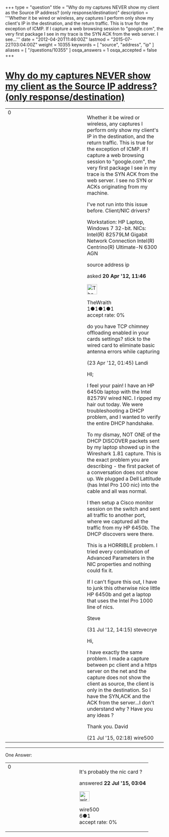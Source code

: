 +++
type = "question"
title = "Why do my captures NEVER show my client as the Source IP address?  (only response/destination)"
description = '''Whether it be wired or wireless, any captures I perform only show my client&#x27;s IP in the destination, and the return traffic. This is true for the exception of ICMP. If I capture a web browsing session to &quot;google.com&quot;, the very first package I see in my trace is the SYN ACK from the web server. I see...'''
date = "2012-04-20T11:46:00Z"
lastmod = "2015-07-22T03:04:00Z"
weight = 10355
keywords = [ "source", "address", "ip" ]
aliases = [ "/questions/10355" ]
osqa_answers = 1
osqa_accepted = false
+++

<div class="headNormal">

# [Why do my captures NEVER show my client as the Source IP address? (only response/destination)](/questions/10355/why-do-my-captures-never-show-my-client-as-the-source-ip-address-only-responsedestination)

</div>

<div id="main-body">

<div id="askform">

<table id="question-table" style="width:100%;"><colgroup><col style="width: 50%" /><col style="width: 50%" /></colgroup><tbody><tr class="odd"><td style="width: 30px; vertical-align: top"><div class="vote-buttons"><span id="post-10355-upvote" class="ajax-command post-vote up" rel="nofollow" title="I like this post (click again to cancel)"> </span><div id="post-10355-score" class="post-score" title="current number of votes">0</div><span id="post-10355-downvote" class="ajax-command post-vote down" rel="nofollow" title="I dont like this post (click again to cancel)"> </span> <span id="favorite-mark" class="ajax-command favorite-mark" rel="nofollow" title="mark/unmark this question as favorite (click again to cancel)"> </span><div id="favorite-count" class="favorite-count"></div></div></td><td><div id="item-right"><div class="question-body"><p>Whether it be wired or wireless, any captures I perform only show my client's IP in the destination, and the return traffic. This is true for the exception of ICMP. If I capture a web browsing session to "google.com", the very first package I see in my trace is the SYN ACK from the web server. I see no SYN or ACKs originating from my machine.</p><p>I've not run into this issue before. Client/NIC drivers?</p><p>Workstation: HP Laptop, Windows 7 32-bit. NICs: Intel(R) 82579LM Gigabit Network Connection Intel(R) Centrino(R) Ultimate-N 6300 AGN</p></div><div id="question-tags" class="tags-container tags"><span class="post-tag tag-link-source" rel="tag" title="see questions tagged &#39;source&#39;">source</span> <span class="post-tag tag-link-address" rel="tag" title="see questions tagged &#39;address&#39;">address</span> <span class="post-tag tag-link-ip" rel="tag" title="see questions tagged &#39;ip&#39;">ip</span></div><div id="question-controls" class="post-controls"></div><div class="post-update-info-container"><div class="post-update-info post-update-info-user"><p>asked <strong>20 Apr '12, 11:46</strong></p><img src="https://secure.gravatar.com/avatar/4995095aa039a7a67fd837d6ddba5ae5?s=32&amp;d=identicon&amp;r=g" class="gravatar" width="32" height="32" alt="TheWraith&#39;s gravatar image" /><p><span>TheWraith</span><br />
<span class="score" title="1 reputation points">1</span><span title="1 badges"><span class="badge1">●</span><span class="badgecount">1</span></span><span title="1 badges"><span class="silver">●</span><span class="badgecount">1</span></span><span title="1 badges"><span class="bronze">●</span><span class="badgecount">1</span></span><br />
<span class="accept_rate" title="Rate of the user&#39;s accepted answers">accept rate:</span> <span title="TheWraith has no accepted answers">0%</span></p></div></div><div id="comments-container-10355" class="comments-container"><span id="10394"></span><div id="comment-10394" class="comment"><div id="post-10394-score" class="comment-score"></div><div class="comment-text"><p>do you have TCP chimney offloading enabled in your cards settings? stick to the wired card to eliminate basic antenna errors while capturing</p></div><div id="comment-10394-info" class="comment-info"><span class="comment-age">(23 Apr '12, 01:45)</span> <span class="comment-user userinfo">Landi</span></div></div><span id="13199"></span><div id="comment-13199" class="comment"><div id="post-13199-score" class="comment-score"></div><div class="comment-text"><p>HI;</p><p>I feel your pain! I have an HP 6450b laptop with the Intel 82579V wired NIC. I ripped my hair out today. We were troubleshooting a DHCP problem, and I wanted to verify the entire DHCP handshake.</p><p>To my dismay, NOT ONE of the DHCP DISCOVER packets sent by my laptop showed up in the Wireshark 1.81 capture. This is the exact problem you are describing - the first packet of a conversation does not show up. We plugged a Dell Lattitude (has Intel Pro 100 nic) into the cable and all was normal.</p><p>I then setup a Cisco monitor session on the switch and sent all traffic to another port, where we captured all the traffic from my HP 6450b. The DHCP discovers were there.</p><p>This is a HORRIBLE problem. I tried every combination of Advanced Parameters in the NIC properties and nothing could fix it.</p><p>If I can't figure this out, I have to junk this otherwise nice little HP 6450b and get a laptop that uses the Intel Pro 1000 line of nics.</p><p>Steve</p></div><div id="comment-13199-info" class="comment-info"><span class="comment-age">(31 Jul '12, 14:15)</span> <span class="comment-user userinfo">stevecrye</span></div></div><span id="44320"></span><div id="comment-44320" class="comment"><div id="post-44320-score" class="comment-score"></div><div class="comment-text"><p>Hi,</p><p>I have exactly the same problem. I made a capture between pc client and a https server on the net and the capture does not show the client as source, the client is only in the destination. So I have the SYN,ACK and the ACK from the server...I don't understand why ? Have you any ideas ?</p><p>Thank you. David</p></div><div id="comment-44320-info" class="comment-info"><span class="comment-age">(21 Jul '15, 02:18)</span> <span class="comment-user userinfo">wire500</span></div></div></div><div id="comment-tools-10355" class="comment-tools"></div><div class="clear"></div><div id="comment-10355-form-container" class="comment-form-container"></div><div class="clear"></div></div></td></tr></tbody></table>

------------------------------------------------------------------------

<div class="tabBar">

<span id="sort-top"></span>

<div class="headQuestions">

One Answer:

</div>

</div>

<span id="44366"></span>

<div id="answer-container-44366" class="answer">

<table style="width:100%;"><colgroup><col style="width: 50%" /><col style="width: 50%" /></colgroup><tbody><tr class="odd"><td style="width: 30px; vertical-align: top"><div class="vote-buttons"><span id="post-44366-upvote" class="ajax-command post-vote up" rel="nofollow" title="I like this post (click again to cancel)"> </span><div id="post-44366-score" class="post-score" title="current number of votes">0</div><span id="post-44366-downvote" class="ajax-command post-vote down" rel="nofollow" title="I dont like this post (click again to cancel)"> </span></div></td><td><div class="item-right"><div class="answer-body"><p>It's probably the nic card ?</p></div><div class="answer-controls post-controls"></div><div class="post-update-info-container"><div class="post-update-info post-update-info-user"><p>answered <strong>22 Jul '15, 03:04</strong></p><img src="https://secure.gravatar.com/avatar/785844f83decaa3833a40eb83d56fd94?s=32&amp;d=identicon&amp;r=g" class="gravatar" width="32" height="32" alt="wire500&#39;s gravatar image" /><p><span>wire500</span><br />
<span class="score" title="6 reputation points">6</span><span title="1 badges"><span class="bronze">●</span><span class="badgecount">1</span></span><br />
<span class="accept_rate" title="Rate of the user&#39;s accepted answers">accept rate:</span> <span title="wire500 has no accepted answers">0%</span></p></div></div><div id="comments-container-44366" class="comments-container"></div><div id="comment-tools-44366" class="comment-tools"></div><div class="clear"></div><div id="comment-44366-form-container" class="comment-form-container"></div><div class="clear"></div></div></td></tr></tbody></table>

</div>

<div class="paginator-container-left">

</div>

</div>

</div>

